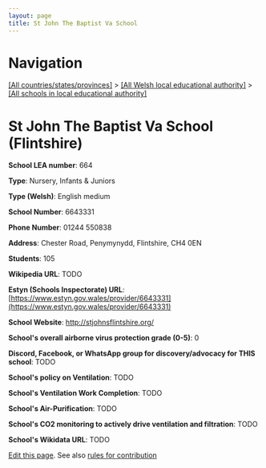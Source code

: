 ```yaml
---
layout: page
title: St John The Baptist Va School
---
```

# Navigation

[[All countries/states/provinces]](../../..) > [[All Welsh local educational authority]](../..) > [[All schools in local educational authority]](..)

# St John The Baptist Va School (Flintshire)

**School LEA number**: 664

**Type**: Nursery, Infants & Juniors

**Type (Welsh)**: English medium

**School Number**: 6643331

**Phone Number**: 01244 550838

**Address**: Chester Road, Penymynydd, Flintshire, CH4 0EN

**Students**: 105

**Wikipedia URL**: TODO

**Estyn (Schools Inspectorate) URL**: [https://www.estyn.gov.wales/provider/6643331](https://www.estyn.gov.wales/provider/6643331)

**School Website**: http://stjohnsflintshire.org/

**School's overall airborne virus protection grade (0-5)**: 0

**Discord, Facebook, or WhatsApp group for discovery/advocacy for THIS school**: TODO

**School's policy on Ventilation**: TODO

**School's Ventilation Work Completion**: TODO

**School's Air-Purification**: TODO

**School's CO2 monitoring to actively drive ventilation and filtration**: TODO

**School's Wikidata URL**: TODO




[Edit this page](https://github.com/VentilationProject/Wales/edit/prif/./Flintshire/St_John_The_Baptist_Va_School.md). See also [rules for contribution](../../../contribution-rules/)